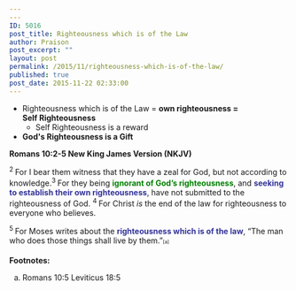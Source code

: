 ```yaml
---
---
ID: 5016
post_title: Righteousness which is of the Law
author: Praison
post_excerpt: ""
layout: post
permalink: /2015/11/righteousness-which-is-of-the-law/
published: true
post_date: 2015-11-22 02:33:00
---
```

<ul>
	<li class="passage-display">Righteousness which is of the Law = <strong>own righteousness = Self Righteousness</strong>
<ul>
	<li class="passage-display">Self Righteousness is a reward</li>
</ul>
</li>
	<li class="passage-display"><strong>God's Righteousness is a Gift </strong></li>
</ul>
<p class="passage-display"><strong><span class="passage-display-bcv">Romans 10:2-5
</span><span class="passage-display-version">New King James Version (NKJV)</span></strong></p>
<span id="en-NKJV-28191" class="text Rom-10-2"><sup class="versenum">2 </sup>For I bear them witness that they have a zeal for God, but not according to knowledge.</span><span id="en-NKJV-28192" class="text Rom-10-3"><sup class="versenum">3 </sup>For they being <span style="color: #008000;"><strong>ignorant of God’s righteousness</strong></span>, and <span style="color: #333399;"><strong>seeking to establish their own righteousness</strong></span>, have not submitted to the righteousness of God. </span><span id="en-NKJV-28193" class="text Rom-10-4"><sup class="versenum">4 </sup>For Christ <i>is</i> the end of the law for righteousness to everyone who believes.</span>

<span id="en-NKJV-28194" class="text Rom-10-5"><sup class="versenum">5 </sup>For Moses writes about the <span style="color: #333399;"><strong>righteousness which is of the law</strong></span>, <span class="oblique">“The man who does those things shall live by them.”</span><sup class="footnote" style="box-sizing: border-box; font-size: 0.625em; line-height: 22px; position: relative; vertical-align: top; top: 0px;" data-fn="#fen-NKJV-28194a" data-link="[&lt;a href=&quot;#fen-NKJV-28194a&quot; title=&quot;See footnote a&quot;&gt;a&lt;/a&gt;]">[a]</sup></span>
<div class="footnotes">

<strong>Footnotes:</strong>
<ol type="a">
	<li id="fen-NKJV-28194a">Romans 10:5 <span class="footnote-text">Leviticus 18:5</span></li>
</ol>
</div>